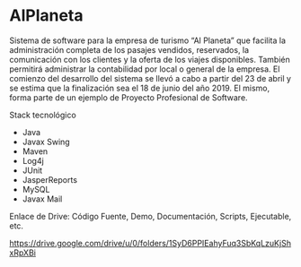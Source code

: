 # AlPlaneta
Sistema de software para la empresa de turismo “Al Planeta” que facilita la administración completa de los pasajes vendidos, reservados, la comunicación con los clientes y la oferta de los viajes disponibles. También permitirá administrar la contabilidad por local o general de la empresa. El comienzo del desarrollo del sistema se llevó a cabo a partir del 23 de abril y se estima que la finalización sea el 18 de junio del año 2019. El mismo, forma parte de un ejemplo de Proyecto Profesional de Software.

Stack tecnológico
 - Java
 - Javax Swing
 - Maven
 - Log4j
 - JUnit
 - JasperReports
 - MySQL
 - Javax Mail

Enlace de Drive:
 Código Fuente, Demo, Documentación, Scripts, Ejecutable, etc.
 
https://drive.google.com/drive/u/0/folders/1SyD6PPIEahyFuq3SbKqLzuKjShxRpXBi
